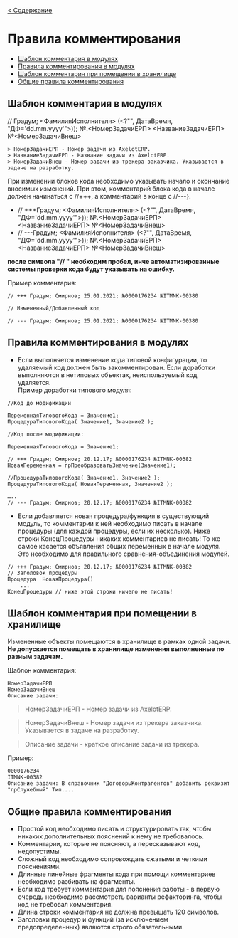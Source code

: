 [< Содержание](/README.md)
# Правила комментирования

* [Шаблон комментария в модулях](#шаблон-комментария-в-модулях)
* [Правила комментирования в модулях](#правила-комментирования-в-модулях)
* [Шаблон комментария при помещении в хранилище](#шаблон-комментария-при-помещении-в-хранилище)
* [Общие правила комментирования](#общие-правила-комментирования)

<a id="markdown-шаблог-комментария-в-модулях" name="шаблон-комментария-в-модулях"></a>
## Шаблон комментария в модулях

// Градум; <ФамилияИсполнителя> (<?"", ДатаВремя, "ДФ='dd.mm.yyyy'">)); №.<НомерЗадачиЕРП> <НазваниеЗадачиЕРП> №<НомерЗадачиВнеш> 

    > НомерЗадачиЕРП - Номер задачи из AxelotERP.
    > НазваниеЗадачиЕРП - Название задачи из AxelotERP.
    > НомерЗадачиВнеш - Номер задачи из трекера заказчика. Указывается в задаче на разработку.

При изменении блоков кода необходимо указывать начало и окончание вносимых изменений. При этом, комментарий блока кода в начале должен начинаться с //+++, а комментарий в конце с //---}. 
* // +++Градум; <ФамилияИсполнителя>  (<?"", ДатаВремя, "ДФ='dd.mm.yyyy'">)); №.<НомерЗадачиЕРП> <НазваниеЗадачиЕРП> №<НомерЗадачиВнеш> 
* // ---Градум; <ФамилияИсполнителя>  (<?"", ДатаВремя, "ДФ='dd.mm.yyyy'">)); №.<НомерЗадачиЕРП> <НазваниеЗадачиЕРП> №<НомерЗадачиВнеш> 

__после символа "// " необходим пробел, инче автоматизированные системы проверки кода будут указывать на ошибку.__

Пример комментария:

```bsl
// +++ Градум; Смирнов; 25.01.2021; №0000176234 №ITMNK-00380 

// Измененный/Добавленный код

// --- Градум; Смирнов; 25.01.2021; №0000176234 №ITMNK-00380 

```

<a id="markdown-правила-комментирования-в-модулях" name="правила-комментирования-в-модулях"></a>
## Правила комментирования в модулях

* Если выполняется изменение кода типовой конфигурации, то удаляемый код должен быть закомментирован. Если доработки выполняются в нетиповых объектах, неиспользуемый код удаляется.  
Пример доработки типового модуля:


```bsl
//Код до модификации

ПеременнаяТиповогоКода = Значение1;
ПроцедураТиповогоКода( Значение1, Значение2 );

```

```bsl
//Код после модификации:

ПеременнаяТиповогоКода = Значение1;

// +++ Градум; Смирнов; 20.12.17; №0000176234 №ITMNK-00382
НоваяПеременная = грПреобразоватьЗначение(Значение1);

//ПроцедураТиповогоКода( Значение1, Значение2 );
ПроцедураТиповогоКода( НоваяПеременная, Значение2 );

…..
// --- Градум; Смирнов; 20.12.17; №0000176234 №ITMNK-00382
```
* Если добавляется новая процедура/функция в существующий модуль, то комментарии к ней необходимо писать в начале процедуры (для каждой процедуры, если их несколько). Ниже строки КонецПроцедуры никаких комментариев не писать! То же самое касается  объявления общих переменных в начале модуля. Это необходимо для правильного сравнения-объединения модулей.
```bsl
// +++ Градум; Смирнов; 20.12.17; №0000176234 №ITMNK-00382
// Заголовок процедуры
Процедура  НоваяПроцедура()
    ...
КонецПроцедуры // ниже этой строки ничего не писать!
```
<a id="markdown-шаблон-комментария-при-помещении-в-хранилище" name="шаблон-комментария-при-помещении-в-хранилище"></a>
## Шаблон комментария при помещении в хранилище

Измененные объекты помещаются в хранилище в рамках одной задачи. **Не допускается помещать в хранилище изменения выполненные по разным задачам.**

Шаблон комментария:

```
НомерЗадачиЕРП 
НомерЗадачиВнеш 
Описание задачи:
```

 > НомерЗадачиЕРП - Номер задачи из AxelotERP.

> НомерЗадачиВнеш - Номер задачи из трекера заказчика. Указывается в задаче на разработку.

> Описание задачи - краткое описание задачи из трекера.

Пример:

```
0000176234
ITMNK-00382
Описание задачи: В справочник "ДоговорыКонтрагентов" добавить реквизит "грСлужебный" Тип....
```

<a id="markdown-общие-правила-комментирования" name="общие-правила-комментирования"></a>
## Общие правила комментирования

* Простой код необходимо писать и структурировать так, чтобы никаких дополнительных пояснений к нему не требовалось.
* Комментарии, которые не поясняют, а пересказывают код, недопустимы.
* Сложный код необходимо сопровождать сжатыми и четкими пояснениями.
* Длинные линейные фрагменты кода при помощи комментариев необходимо разбивать на фрагменты.
* Если код требует комментария для пояснения работы - в первую очередь необходимо рассмотреть варианты рефакторинга, чтобы код не требовал комментария.
* Длина строки комментария не должна превышать 120 символов.
* Заголовки процедур и функций (за исключением предопределенных) являются строго обязательными.
